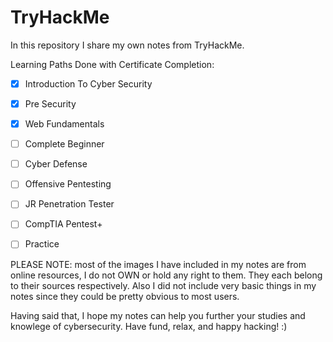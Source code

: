 # TryHackMe
In this repository I share my own notes from TryHackMe.

Learning Paths Done with Certificate Completion:
- [x] Introduction To Cyber Security
- [x] Pre Security
- [x] Web Fundamentals
- [ ] Complete Beginner
- [ ] Cyber Defense
- [ ] Offensive Pentesting
- [ ] JR Penetration Tester
- [ ] CompTIA Pentest+
- [ ] Practice


PLEASE NOTE: most of the images I have included in my notes are from online resources, I do not OWN or hold any right to them. They each belong to their sources respectively. Also I did not include very basic things in my notes since they could be pretty obvious to most users.

Having said that, I hope my notes can help you further your studies and knowlege of cybersecurity.
Have fund, relax, and happy hacking! :) 
